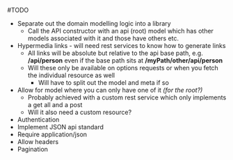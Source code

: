 #TODO
* Separate out the domain modelling logic into a library
    * Call the API constructor with an api (root) model which has other models associated with it and those have others etc.
* Hypermedia links - will need rest services to know how to generate links
    * All links will be absolute but relative to the api base path, e.g. **/api/person** even if the base path sits at **/myPath/other/api/person**
    * Will these only be available on options requests or when you fetch the individual resource as well
        * Will have to split out the model and meta if so
* Allow for model where you can only have one of it *(for the root?)*
    * Probably achieved with a custom rest service which only implements a get all and a post
    * Will it also need a custom resource?
* Authentication
* Implement JSON api standard
* Require application/json
* Allow headers
* Pagination
